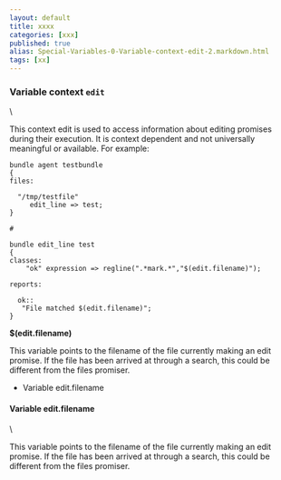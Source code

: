 ```yaml
---
layout: default
title: xxxx
categories: [xxx]
published: true
alias: Special-Variables-0-Variable-context-edit-2.markdown.html
tags: [xx]
---
```


### Variable context `edit`

\

This context edit is used to access information about editing promises
during their execution. It is context dependent and not universally
meaningful or available. For example:

    bundle agent testbundle
    {
    files:

      "/tmp/testfile"
         edit_line => test;
    }

    #

    bundle edit_line test
    {
    classes:
        "ok" expression => regline(".*mark.*","$(edit.filename)");

    reports:

      ok::
       "File matched $(edit.filename)";
    }

**\$(edit.filename)**

This variable points to the filename of the file currently making an
edit promise. If the file has been arrived at through a search, this
could be different from the files promiser.

-   Variable edit.filename

#### Variable edit.filename

\

This variable points to the filename of the file currently making an
edit promise. If the file has been arrived at through a search, this
could be different from the files promiser.
